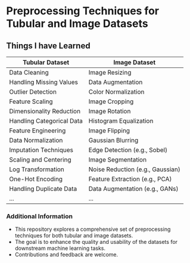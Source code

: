 # Preprocessing Techniques for Tubular and Image Datasets

## Things I have Learned

| Tubular Dataset           | Image Dataset                  |
| ------------------------- | ------------------------------ |
| Data Cleaning             | Image Resizing                 |
| Handling Missing Values   | Data Augmentation              |
| Outlier Detection         | Color Normalization            |
| Feature Scaling           | Image Cropping                 |
| Dimensionality Reduction  | Image Rotation                  |
| Handling Categorical Data | Histogram Equalization         |
| Feature Engineering       | Image Flipping                 |
| Data Normalization        | Gaussian Blurring              |
| Imputation Techniques     | Edge Detection (e.g., Sobel)   |
| Scaling and Centering     | Image Segmentation             |
| Log Transformation        | Noise Reduction (e.g., Gaussian)|
| One-Hot Encoding          | Feature Extraction (e.g., PCA) |
| Handling Duplicate Data   | Data Augmentation (e.g., GANs)  |
| ...                       | ...                            |

### Additional Information
- This repository explores a comprehensive set of preprocessing techniques for both tubular and image datasets.
- The goal is to enhance the quality and usability of the datasets for downstream machine learning tasks.
- Contributions and feedback are welcome.
